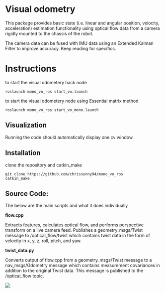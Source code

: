 # Visual odometry

This package provides basic state (i.e. linear and angular position, velocity, acceleration) estimation functionality using optical flow data from a camera rigidly mounted to the chassis of the robot. 

The camera data can be  fused with IMU data using an Extended Kalman Filter to improve accuracy. Keep reading for specifics.



# Instructions

	

to start the visual odometery hack node 

    roslaunch mono_vo_ros start_vo.launch

to start the visual odometery node using Essential matrix method 

    roslaunch mono_vo_ros start_vo_mono.launch

## Visualization

Running the code should automatically display one cv window. 



## Installation 

clone the repository and catkin_make	

	git clone https://github.com/chrissunny94/mono_vo_ros
	catkin_make
	

	
## Source Code:

The below are the main scripts and what it does individually 

**flow.cpp**

 Extracts features, calculates optical flow, and performs perspective transform on a live camera feed. Publishes a geometry_msgs/Twist message to /optical_flow/twist which contains twist data in the form of velocity in x, y, z, roll, pitch, and yaw.

**twist_data.py**

 Converts output of flow.cpp from a geometry_msgs/Twist message to a nav_msgs/Odometry message which contains measurement covariances in addition to the original Twist data. This message is published to the /optical_flow topic.	

![](docs/demo.gif) 
